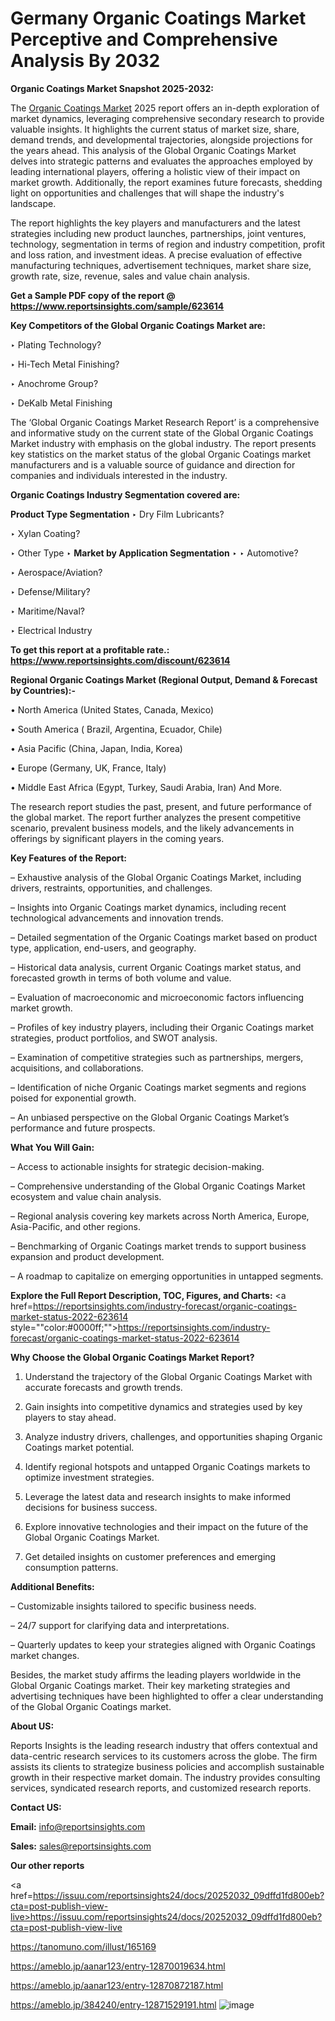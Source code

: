 # Germany Organic Coatings Market Perceptive and Comprehensive Analysis By 2032

<strong>Organic Coatings Market Snapshot 2025-2032:</strong>

The <a href=https://www.reportsinsights.com/sample/623614>Organic Coatings Market</a> 2025 report offers an in-depth exploration of market dynamics, leveraging comprehensive secondary research to provide valuable insights. It highlights the current status of market size, share, demand trends, and developmental trajectories, alongside projections for the years ahead. This analysis of the Global Organic Coatings Market delves into strategic patterns and evaluates the approaches employed by leading international players, offering a holistic view of their impact on market growth. Additionally, the report examines future forecasts, shedding light on opportunities and challenges that will shape the industry's landscape.

The report highlights the key players and manufacturers and the latest strategies including new product launches, partnerships, joint ventures, technology, segmentation in terms of region and industry competition, profit and loss ration, and investment ideas. A precise evaluation of effective manufacturing techniques, advertisement techniques, market share size, growth rate, size, revenue, sales and value chain analysis.

<strong>Get a Sample PDF copy of the report @ <a href=https://www.reportsinsights.com/sample/623614 style=color:#0000ff;>https://www.reportsinsights.com/sample/623614</a></strong>

<strong>Key Competitors of the Global Organic Coatings Market are:</strong>

‣ Plating Technology?

‣ Hi-Tech Metal Finishing?

‣ Anochrome Group?

‣ DeKalb Metal Finishing

The ‘Global Organic Coatings Market Research Report’ is a comprehensive and informative study on the current state of the Global Organic Coatings Market industry with emphasis on the global industry. The report presents key statistics on the market status of the global Organic Coatings market manufacturers and is a valuable source of guidance and direction for companies and individuals interested in the industry.

<strong>Organic Coatings Industry Segmentation covered are:</strong>

<strong>Product Type Segmentation</strong>
‣
Dry Film Lubricants?

‣ Xylan Coating?

‣ Other Type
‣ 
<strong>Market by Application Segmentation</strong>
‣
‣  Automotive?

‣ Aerospace/Aviation?

‣ Defense/Military?

‣ Maritime/Naval?

‣ Electrical Industry

<strong>To get this report at a profitable rate.: <a href=https://www.reportsinsights.com/discount/623614 style=color:#0000ff;>https://www.reportsinsights.com/discount/623614</a></strong>

<strong>Regional Organic Coatings Market (Regional Output, Demand &amp; Forecast by Countries):-</strong>

• North America (United States, Canada, Mexico)

• South America ( Brazil, Argentina, Ecuador, Chile)

• Asia Pacific (China, Japan, India, Korea)

• Europe (Germany, UK, France, Italy)

• Middle East Africa (Egypt, Turkey, Saudi Arabia, Iran) And More.

The research report studies the past, present, and future performance of the global market. The report further analyzes the present competitive scenario, prevalent business models, and the likely advancements in offerings by significant players in the coming years.

<strong>Key Features of the Report:</strong>

– Exhaustive analysis of the Global Organic Coatings Market, including drivers, restraints, opportunities, and challenges.

– Insights into Organic Coatings market dynamics, including recent technological advancements and innovation trends.

– Detailed segmentation of the Organic Coatings market based on product type, application, end-users, and geography.

– Historical data analysis, current Organic Coatings market status, and forecasted growth in terms of both volume and value.

– Evaluation of macroeconomic and microeconomic factors influencing market growth.

– Profiles of key industry players, including their Organic Coatings market strategies, product portfolios, and SWOT analysis.

– Examination of competitive strategies such as partnerships, mergers, acquisitions, and collaborations.

– Identification of niche Organic Coatings market segments and regions poised for exponential growth.

– An unbiased perspective on the Global Organic Coatings Market’s performance and future prospects.

<strong>What You Will Gain:</strong>

– Access to actionable insights for strategic decision-making.

– Comprehensive understanding of the Global Organic Coatings Market ecosystem and value chain analysis.

– Regional analysis covering key markets across North America, Europe, Asia-Pacific, and other regions.

– Benchmarking of Organic Coatings market trends to support business expansion and product development.

– A roadmap to capitalize on emerging opportunities in untapped segments.

<strong>Explore the Full Report Description, TOC, Figures, and Charts:</strong>
<a href=https://reportsinsights.com/industry-forecast/organic-coatings-market-status-2022-623614 style=""color:#0000ff;"">https://reportsinsights.com/industry-forecast/organic-coatings-market-status-2022-623614</a>

<strong>Why Choose the Global Organic Coatings Market Report?</strong>

1. Understand the trajectory of the Global Organic Coatings Market with accurate forecasts and growth trends.

2. Gain insights into competitive dynamics and strategies used by key players to stay ahead.

3. Analyze industry drivers, challenges, and opportunities shaping Organic Coatings market potential.

4. Identify regional hotspots and untapped Organic Coatings markets to optimize investment strategies.

5. Leverage the latest data and research insights to make informed decisions for business success.

6. Explore innovative technologies and their impact on the future of the Global Organic Coatings Market.

7. Get detailed insights on customer preferences and emerging consumption patterns.

<strong>Additional Benefits:</strong>

– Customizable insights tailored to specific business needs.

– 24/7 support for clarifying data and interpretations.

– Quarterly updates to keep your strategies aligned with Organic Coatings market changes.

Besides, the market study affirms the leading players worldwide in the Global Organic Coatings market. Their key marketing strategies and advertising techniques have been highlighted to offer a clear understanding of the Global Organic Coatings market.

<strong><strong>About US</strong>:</strong>

Reports Insights is the leading research industry that offers contextual and data-centric research services to its customers across the globe. The firm assists its clients to strategize business policies and accomplish sustainable growth in their respective market domain. The industry provides consulting services, syndicated research reports, and customized research reports.

<strong>Contact US:</strong>

<p class=><b>Email:</b> <a href=mailto:info@reportsinsights.com>info@reportsinsights.com</a></p>
<p class=><b>Sales:</b> <a href=mailto:sales@reportsinsights.com>sales@reportsinsights.com</a></p>

<strong>Our other reports</strong>

<a href=https://issuu.com/reportsinsights24/docs/20252032_09dffd1fd800eb?cta=post-publish-view-live>https://issuu.com/reportsinsights24/docs/20252032_09dffd1fd800eb?cta=post-publish-view-live</a>

<a href=https://tanomuno.com/illust/165169>https://tanomuno.com/illust/165169</a>

<a href=https://ameblo.jp/aanar123/entry-12870019634.html>https://ameblo.jp/aanar123/entry-12870019634.html</a>

<a href=https://ameblo.jp/aanar123/entry-12870872187.html>https://ameblo.jp/aanar123/entry-12870872187.html</a>

<a href=https://ameblo.jp/384240/entry-12871529191.html>https://ameblo.jp/384240/entry-12871529191.html</a>
![image](https://github.com/user-attachments/assets/b5b8a7ee-cc68-42f7-8f0c-8a69c1c6c69b)
